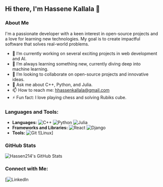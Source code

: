 ## Hi there, I'm Hassene Kallala 👋

### About Me
I'm a passionate developer with a keen interest in open-source projects and a love for learning new technologies. My goal is to create impactful software that solves real-world problems.

- 🔭 I’m currently working on several exciting projects in web development and AI.
- 🌱 I’m always learning something new, currently diving deep into machine learning.
- 👯 I’m looking to collaborate on open-source projects and innovative ideas.
- 💬 Ask me about C++, Python, and Julia.
- 📫 How to reach me: [hhassenkallala@gmail.com](mailto:hhassenkallala@gmail.com)
- ⚡ Fun fact: I love playing chess and solving Rubiks cube.

### Languages and Tools:
- **Languages:** ![C++](https://img.shields.io/badge/-C++-00599C?style=flat&logo=c%2B%2B&logoColor=white) ![Python](https://img.shields.io/badge/-Python-3776AB?style=flat&logo=python&logoColor=white) ![Julia](https://img.shields.io/badge/-Julia-9558B2?style=flat&logo=julia&logoColor=white)
- **Frameworks and Libraries:** ![React](https://img.shields.io/badge/-React-61DAFB?style=flat&logo=react&logoColor=black) ![Django](https://img.shields.io/badge/-Django-092E20?style=flat&logo=django&logoColor=white)
- **Tools:** ![Git](https://img.shields.io/badge/-Git-F05032?style=flat&logo=git&logoColor=white) ![Linux]

### GitHub Stats
![Hassen214's GitHub Stats](https://github-readme-stats.vercel.app/api?username=Hassen214&show_icons=true&theme=radical)


### Connect with Me:
[![LinkedIn](https://www.linkedin.com/in/hassene-k-3a780b12a/)
